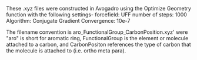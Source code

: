 These .xyz files were constructed in Avogadro using the Optimize Geometry function with the following settings-
forcefield: UFF
number of steps: 1000
Algorithm: Conjugate Gradient
Convergence: 10e-7

The filename convention is aro_FunctionalGroup_CarbonPosition.xyz' were "aro" is short for aromatic ring, FunctionalGroup is the element or molecule attached to a carbon, and CarbonPositon references the type of carbon that the molecule is attached to (i.e. ortho meta para).
